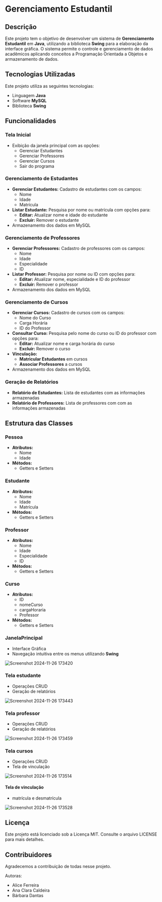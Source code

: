 # Gerenciamento Estudantil

## Descrição
Este projeto tem o objetivo de desenvolver um sistema de **Gerenciamento Estudantil** em **Java**, utilizando a biblioteca **Swing** para a elaboração da interface gráfica. O sistema permite o controle e gerenciamento de dados acadêmicos aplicando conceitos a Programação Orientada a Objetos e armazenamento de dados.

## Tecnologias Utilizadas

Este projeto utiliza as seguintes tecnologias:

- Linguagem **Java**
- Software **MySQL**
- Biblioteca **Swing**

## Funcionalidades

### Tela Inicial
- Exibição da janela principal com as opções:
  - Gerenciar Estudantes
  - Gerenciar Professores
  - Gerenciar Cursos
  - Sair do programa

### Gerenciamento de Estudantes
- **Gerenciar Estudantes:** Cadastro de estudantes com os campos:
  - Nome
  - Idade
  - Matrícula
- **Listar Estudante:** Pesquisa por nome ou matrícula com opções para:
  - **Editar:** Atualizar nome e idade do estudante
  - **Excluir:** Remover o estudante
- Armazenamento dos dados em MySQL

### Gerenciamento de Professores
- **Gerenciar Professores:** Cadastro de professores com os campos:
  - Nome
  - Idade
  - Especialidade
  - ID
- **Listar Professor:** Pesquisa por nome ou ID com opções para:
  - **Editar:** Atualizar nome, especialidade e ID do professor
  - **Excluir:** Remover o professor
- Armazenamento dos dados em MySQL

### Gerenciamento de Cursos 
- **Gerenciar Cursos:** Cadastro de cursos com os campos:
  - Nome do Curso
  - Carga Horária
  - ID do Professor
- **Consultar Curso:** Pesquisa pelo nome do curso ou ID do professor com opções para:
  - **Editar:** Atualizar nome e carga horária do curso
  - **Excluir:** Remover o curso
- **Vinculação:**
  - **Matricular Estudantes** em cursos
  - **Associar Professores** a cursos
- Armazenamento dos dados em MySQL

### Geração de Relatórios
- **Relatório de Estudantes:** Lista de estudantes com as informações armazenadas
- **Relatório de Professores:** Lista de professores com com as informações armazenadas

## Estrutura das Classes

### Pessoa
- **Atributos:**
  - Nome
  - Idade
- **Métodos:**
  - Getters e Setters

### Estudante
- **Atributos:** 
  - Nome
  - Idade
  - Matrícula
- **Métodos:**
  - Getters e Setters

### Professor
- **Atributos:**
  - Nome
  - Idade
  - Especialidade
  - ID
- **Métodos:**
  - Getters e Setters

### Curso
- **Atributos:**
  - ID
  - nomeCurso
  - cargaHoraria
  - Professor
- **Métodos:**
  - Getters e Setters

### JanelaPrincipal 
- Interface Gráfica
- Navegação intuitiva entre os menus utilizando **Swing**
  
 ![Screenshot 2024-11-26 173420](https://github.com/user-attachments/assets/bb78da3d-9a66-4c41-8cb6-5dc178c42d6a)

### Tela estudante
- Operações CRUD
- Geração de relatórios


![Screenshot 2024-11-26 173443](https://github.com/user-attachments/assets/0b65c3b9-5d49-4319-9d37-2cba0f2178f4)

  
### Tela professor
- Operações CRUD
- Geração de relatórios

  
![Screenshot 2024-11-26 173459](https://github.com/user-attachments/assets/cc15b5d1-3083-4acd-8046-ccef19454f89)

  
### Tela cursos
- Operações CRUD
- Tela de vinculação

  
![Screenshot 2024-11-26 173514](https://github.com/user-attachments/assets/52490150-7d75-483a-854f-ac4502ed1ef8)



#### Tela de vinculação
- matrícula e desmatrícula

  
![Screenshot 2024-11-26 173528](https://github.com/user-attachments/assets/7f1f4f98-abe7-4a91-8f59-5249e49e14f4)

  

## Licença 

Este projeto está licenciado sob a Licença MIT. Consulte o arquivo LICENSE para mais detalhes.
 
## Contribuidores 

Agradecemos a contribuição de todas nesse projeto.

Autoras:
- Alice Ferreira
- Ana Clara Caldeira
- Bárbara Dantas
